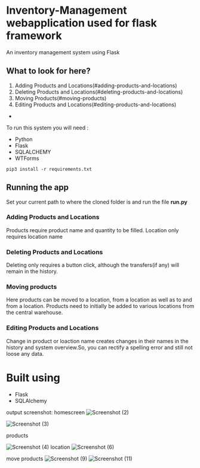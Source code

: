 # Inventory-Management webapplication used for flask framework
An inventory management system using Flask


## What to look for here?
  1.  Adding Products and Locations(#adding-products-and-locations)
  2. Deleting Products and Locations(#deleting-products-and-locations)
  3. Moving Products(#moving-products)
  4. Editing Products and Locations(#editing-products-and-locations)
- 
To run this system you will need :

- Python 
- Flask
- SQLALCHEMY
- WTForms

```
pip3 install -r requirements.txt
```

## Running the app
 Set your current path to where the cloned folder is and run the file **run.py**

### Adding Products and Locations
Products require product name and quantity to be filled. Location only requires location name

### Deleting Products and Locations
Deleting only requires a button click, although the transfers(if any) will remain in the history.

### Moving products
Here products can be moved to a location, from a location as well as to and from a location. Products need to initially be added to various locations from the central warehouse.

### Editing Products and Locations
Change in product or loaction name creates changes in their names in the history and system overview.So, you can rectify a spelling error and still not loose any data.

# Built using
- Flask
- SQLAlchemy


output screenshot:
homescreen
![Screenshot (2)](https://user-images.githubusercontent.com/98136582/208214588-ce8541a5-d21b-4d3e-a305-6cfcf7f29996.png)



![Screenshot (3)](https://user-images.githubusercontent.com/98136582/208214619-9a5fe4c6-6eca-457b-a283-0b33cd714150.png)

products

![Screenshot (4)](https://user-images.githubusercontent.com/98136582/208214669-509d7e3d-56fa-435c-921d-edeba3b7ef72.png)
location
![Screenshot (6)](https://user-images.githubusercontent.com/98136582/208214696-56694492-c1e0-42d1-83a2-142dcbf8a06a.png)

move products
![Screenshot (9)](https://user-images.githubusercontent.com/98136582/208214744-aa6bd18d-a6c7-4244-afd0-a2e78539bc37.png)
![Screenshot (11)](https://user-images.githubusercontent.com/98136582/208214783-84023831-2ca1-4814-9541-2988dd43820b.png)
